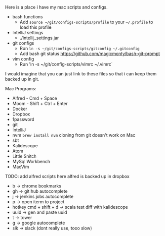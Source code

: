 Here is a place i have my mac scripts and configs.

* bash functions
    - Add `source ~/git/configs-scripts/profile` to your `~/.profile` to load this profile
* IntelliJ settings
    - ./intellij_settings.jar
* git configs
    - Run `ln -s ~/git/configs-scripts/gitconfig ~/.gitconfig`
    - Add bash git status https://github.com/magicmonty/bash-git-prompt
* vim config
    - Run 'ln -s ~/git/config-scripts/vimrc ~/.vimrc`

I would imagine that you can just link to these files so that i can keep them backed up in git.

Mac Programs:
* Alfred - Cmd + Space
* Moom - Shift + Ctrl + Enter
* Docker
* Dropbox
* 1password
* git
* IntelliJ
* nvm `brew install nvm` cloning from git doesn't work on Mac
* sbt
* Kalidescope
* Atom
* Little Snitch
* MySql Workbench
* MacVim

TODO:
add alfred scripts here
alfred is backed up in dropbox

* b -> chrome bookmarks
* gh -> git hub autocomplete
* j -> jenkins jobs autocomplete
* p -> open iterm to project
* hotkey cmd + shift + d -> scala test diff with kalidescope
* uuid -> gen and paste uuid
* t -> tower
* g -> google autocomplete
* slk -> slack (dont really use, tooo slow)
